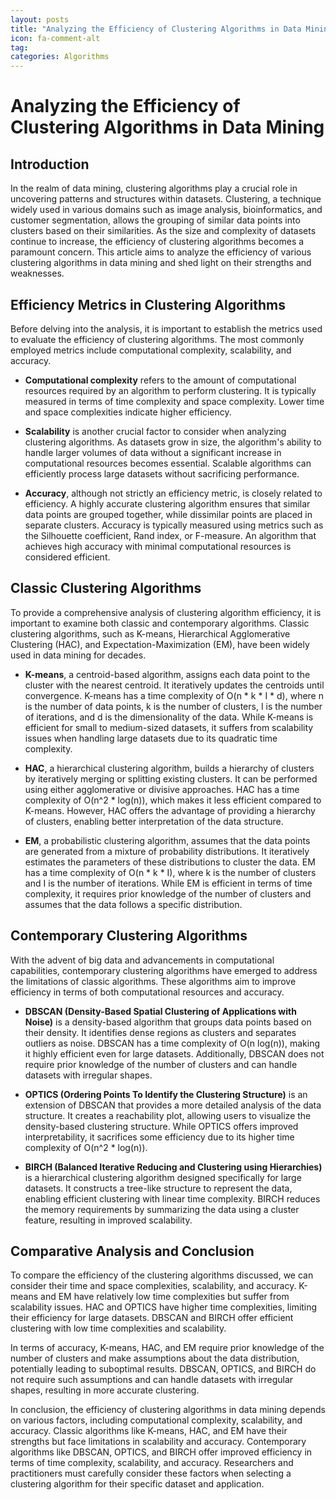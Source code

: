 ```yaml
---
layout: posts
title: "Analyzing the Efficiency of Clustering Algorithms in Data Mining"
icon: fa-comment-alt
tag:      
categories: Algorithms
---
```



# Analyzing the Efficiency of Clustering Algorithms in Data Mining

## Introduction

In the realm of data mining, clustering algorithms play a crucial role in uncovering patterns and structures within datasets. Clustering, a technique widely used in various domains such as image analysis, bioinformatics, and customer segmentation, allows the grouping of similar data points into clusters based on their similarities. As the size and complexity of datasets continue to increase, the efficiency of clustering algorithms becomes a paramount concern. This article aims to analyze the efficiency of various clustering algorithms in data mining and shed light on their strengths and weaknesses.

## Efficiency Metrics in Clustering Algorithms

Before delving into the analysis, it is important to establish the metrics used to evaluate the efficiency of clustering algorithms. The most commonly employed metrics include computational complexity, scalability, and accuracy.

- **Computational complexity** refers to the amount of computational resources required by an algorithm to perform clustering. It is typically measured in terms of time complexity and space complexity. Lower time and space complexities indicate higher efficiency.

- **Scalability** is another crucial factor to consider when analyzing clustering algorithms. As datasets grow in size, the algorithm's ability to handle larger volumes of data without a significant increase in computational resources becomes essential. Scalable algorithms can efficiently process large datasets without sacrificing performance.

- **Accuracy**, although not strictly an efficiency metric, is closely related to efficiency. A highly accurate clustering algorithm ensures that similar data points are grouped together, while dissimilar points are placed in separate clusters. Accuracy is typically measured using metrics such as the Silhouette coefficient, Rand index, or F-measure. An algorithm that achieves high accuracy with minimal computational resources is considered efficient.

## Classic Clustering Algorithms

To provide a comprehensive analysis of clustering algorithm efficiency, it is important to examine both classic and contemporary algorithms. Classic clustering algorithms, such as K-means, Hierarchical Agglomerative Clustering (HAC), and Expectation-Maximization (EM), have been widely used in data mining for decades.

- **K-means**, a centroid-based algorithm, assigns each data point to the cluster with the nearest centroid. It iteratively updates the centroids until convergence. K-means has a time complexity of O(n * k * I * d), where n is the number of data points, k is the number of clusters, I is the number of iterations, and d is the dimensionality of the data. While K-means is efficient for small to medium-sized datasets, it suffers from scalability issues when handling large datasets due to its quadratic time complexity.

- **HAC**, a hierarchical clustering algorithm, builds a hierarchy of clusters by iteratively merging or splitting existing clusters. It can be performed using either agglomerative or divisive approaches. HAC has a time complexity of O(n^2 * log(n)), which makes it less efficient compared to K-means. However, HAC offers the advantage of providing a hierarchy of clusters, enabling better interpretation of the data structure.

- **EM**, a probabilistic clustering algorithm, assumes that the data points are generated from a mixture of probability distributions. It iteratively estimates the parameters of these distributions to cluster the data. EM has a time complexity of O(n * k * I), where k is the number of clusters and I is the number of iterations. While EM is efficient in terms of time complexity, it requires prior knowledge of the number of clusters and assumes that the data follows a specific distribution.

## Contemporary Clustering Algorithms

With the advent of big data and advancements in computational capabilities, contemporary clustering algorithms have emerged to address the limitations of classic algorithms. These algorithms aim to improve efficiency in terms of both computational resources and accuracy.

- **DBSCAN (Density-Based Spatial Clustering of Applications with Noise)** is a density-based algorithm that groups data points based on their density. It identifies dense regions as clusters and separates outliers as noise. DBSCAN has a time complexity of O(n log(n)), making it highly efficient even for large datasets. Additionally, DBSCAN does not require prior knowledge of the number of clusters and can handle datasets with irregular shapes.

- **OPTICS (Ordering Points To Identify the Clustering Structure)** is an extension of DBSCAN that provides a more detailed analysis of the data structure. It creates a reachability plot, allowing users to visualize the density-based clustering structure. While OPTICS offers improved interpretability, it sacrifices some efficiency due to its higher time complexity of O(n^2 * log(n)).

- **BIRCH (Balanced Iterative Reducing and Clustering using Hierarchies)** is a hierarchical clustering algorithm designed specifically for large datasets. It constructs a tree-like structure to represent the data, enabling efficient clustering with linear time complexity. BIRCH reduces the memory requirements by summarizing the data using a cluster feature, resulting in improved scalability.

## Comparative Analysis and Conclusion

To compare the efficiency of the clustering algorithms discussed, we can consider their time and space complexities, scalability, and accuracy. K-means and EM have relatively low time complexities but suffer from scalability issues. HAC and OPTICS have higher time complexities, limiting their efficiency for large datasets. DBSCAN and BIRCH offer efficient clustering with low time complexities and scalability.

In terms of accuracy, K-means, HAC, and EM require prior knowledge of the number of clusters and make assumptions about the data distribution, potentially leading to suboptimal results. DBSCAN, OPTICS, and BIRCH do not require such assumptions and can handle datasets with irregular shapes, resulting in more accurate clustering.

In conclusion, the efficiency of clustering algorithms in data mining depends on various factors, including computational complexity, scalability, and accuracy. Classic algorithms like K-means, HAC, and EM have their strengths but face limitations in scalability and accuracy. Contemporary algorithms like DBSCAN, OPTICS, and BIRCH offer improved efficiency in terms of time complexity, scalability, and accuracy. Researchers and practitioners must carefully consider these factors when selecting a clustering algorithm for their specific dataset and application.